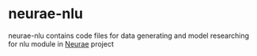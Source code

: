 # neurae-nlu
neurae-nlu contains code files for data generating and model researching for nlu module in [Neurae](https://github.com/neurae) project